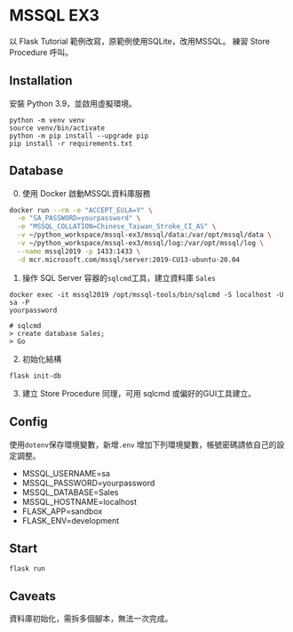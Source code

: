 # MSSQL EX3

以 Flask Tutorial 範例改寫，原範例使用SQLite，改用MSSQL。
練習 Store Procedure 呼叫。


## Installation
安裝 Python 3.9，並啟用虛擬環境。
```
python -m venv venv
source venv/bin/activate
python -m pip install --upgrade pip
pip install -r requirements.txt
```

## Database
0. 使用 Docker 啟動MSSQL資料庫服務
```bash
docker run --rm -e "ACCEPT_EULA=Y" \
  -e "SA_PASSWORD=yourpassword" \
  -e "MSSQL_COLLATION=Chinese_Taiwan_Stroke_CI_AS" \
  -v ~/python_workspace/mssql-ex3/mssql/data:/var/opt/mssql/data \
  -v ~/python_workspace/mssql-ex3/mssql/log:/var/opt/mssql/log \
  --name mssql2019 -p 1433:1433 \
  -d mcr.microsoft.com/mssql/server:2019-CU13-ubuntu-20.04
```

1. 操作 SQL Server 容器的`sqlcmd`工具，建立資料庫 `Sales`
```
docker exec -it mssql2019 /opt/mssql-tools/bin/sqlcmd -S localhost -U sa -P
yourpassword

# sqlcmd
> create database Sales;
> Go
```

2. 初始化結構
```
flask init-db
```

3. 建立 Store Procedure
同理，可用 sqlcmd 或偏好的GUI工具建立。


## Config
使用`dotenv`保存環境變數，新增`.env`
增加下列環境變數，帳號密碼請依自己的設定調整。
* MSSQL_USERNAME=sa
* MSSQL_PASSWORD=yourpassword
* MSSQL_DATABASE=Sales
* MSSQL_HOSTNAME=localhost
* FLASK_APP=sandbox
* FLASK_ENV=development

## Start
```
flask run
```

## Caveats
資料庫初始化，需拆多個腳本，無法一次完成。
